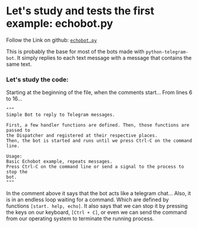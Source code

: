 # Let's study and tests the first example: echobot.py
Follow the Link on github: [`echobot.py`](https://github.com/python-telegram-bot/python-telegram-bot/blob/v13.x/examples/echobot.py)

This is probably the base for most of the bots made with `python-telegram-bot`. It simply replies to each text message with a message that contains the same text.
### Let's study the code:

Starting at the beginning of the file, when the comments start...
From lines 6 to 16...
```
"""
Simple Bot to reply to Telegram messages.

First, a few handler functions are defined. Then, those functions are passed to
the Dispatcher and registered at their respective places.
Then, the bot is started and runs until we press Ctrl-C on the command line.

Usage:
Basic Echobot example, repeats messages.
Press Ctrl-C on the command line or send a signal to the process to stop the
bot.
"""
```
In the comment above it says that the bot acts like a telegram chat...
Also, it is in an endless loop waiting for a command. Which are defined by functions `[start. help, echo]`.
It also says that we can stop it by pressing the keys on our keyboard, `[Ctrl + C]`, or even we can send the command from our operating system to terminate the running process.

